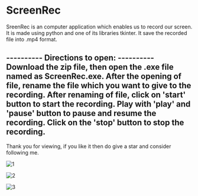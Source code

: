 # ScreenRec
SreenRec is an computer application which enables us to record our screen.
It is made using python and one of its libraries tkinter. It save the recorded file into .mp4 format.


---------- Directions to open: ----------
Download the zip file, then open the .exe file named as ScreenRec.exe.
After the opening of file, rename the file which you want to give to the recording.
After renaming of file, click on 'start' button to start the recording. 
Play with 'play' and 'pause' button to pause and resume the recording. 
Click on the 'stop' button to stop the recording.
-----------------------------------------


Thank you for viewing, if you like it then do give a star and consider following me.


![1](https://user-images.githubusercontent.com/53613075/160840531-19ef7bf0-0fd3-4c1c-9639-7db6b6cc4e0c.JPG)


![2](https://user-images.githubusercontent.com/53613075/160840563-6850c0de-047c-43c1-ade4-78256072d33f.JPG)


![3](https://user-images.githubusercontent.com/53613075/160840582-927f0efb-498f-49a4-b89c-5f8bd93a0757.JPG)
